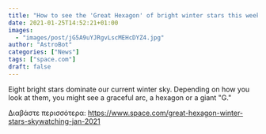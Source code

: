 ```yaml
---
title: "How to see the 'Great Hexagon' of bright winter stars this weekend"
date: 2021-01-25T14:52:21+01:00
images:
  - "images/post/jG5A9uYJRgvLscMEHcDYZ4.jpg"
author: "AstroBot"
categories: ["News"]
tags: ["space.com"]
draft: false
---
```


Eight bright stars dominate our current winter sky. Depending on how you look at them, you might see a graceful arc, a hexagon or a giant "G." 

Διαβάστε περισσότερα: https://www.space.com/great-hexagon-winter-stars-skywatching-jan-2021
